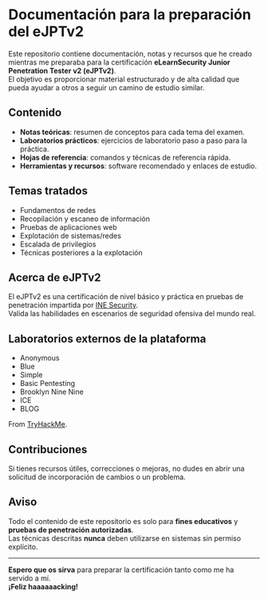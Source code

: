 # Documentación para la preparación del eJPTv2

Este repositorio contiene documentación, notas y recursos que he creado mientras me preparaba para la certificación **eLearnSecurity Junior Penetration Tester v2 (eJPTv2)**.  
El objetivo es proporcionar material estructurado y de alta calidad que pueda ayudar a otros a seguir un camino de estudio similar.

##  Contenido
- **Notas teóricas**: resumen de conceptos para cada tema del examen.
- **Laboratorios prácticos**: ejercicios de laboratorio paso a paso para la práctica.
- **Hojas de referencia**: comandos y técnicas de referencia rápida.
- **Herramientas y recursos**: software recomendado y enlaces de estudio.

##  Temas tratados
- Fundamentos de redes
- Recopilación y escaneo de información
- Pruebas de aplicaciones web
- Explotación de sistemas/redes
- Escalada de privilegios
- Técnicas posteriores a la explotación

##  Acerca de eJPTv2
El eJPTv2 es una certificación de nivel básico y práctica en pruebas de penetración impartida por [INE Security](https://security.ine.com/certifications/ejpt-certification/).  
Valida las habilidades en escenarios de seguridad ofensiva del mundo real.

## Laboratorios externos de la plataforma
- Anonymous
- Blue
- Simple
- Basic Pentesting
- Brooklyn Nine Nine
- ICE
- BLOG

From [TryHackMe](https://tryhackme.com/).

##  Contribuciones
Si tienes recursos útiles, correcciones o mejoras, no dudes en abrir una solicitud de incorporación de cambios o un problema.

##  Aviso
Todo el contenido de este repositorio es solo para **fines educativos** y **pruebas de penetración autorizadas**.  
Las técnicas descritas **nunca** deben utilizarse en sistemas sin permiso explícito.

---

**Espero que os sirva** para preparar la certificación tanto como me ha servido a mí.  
**¡Feliz haaaaaacking!**


